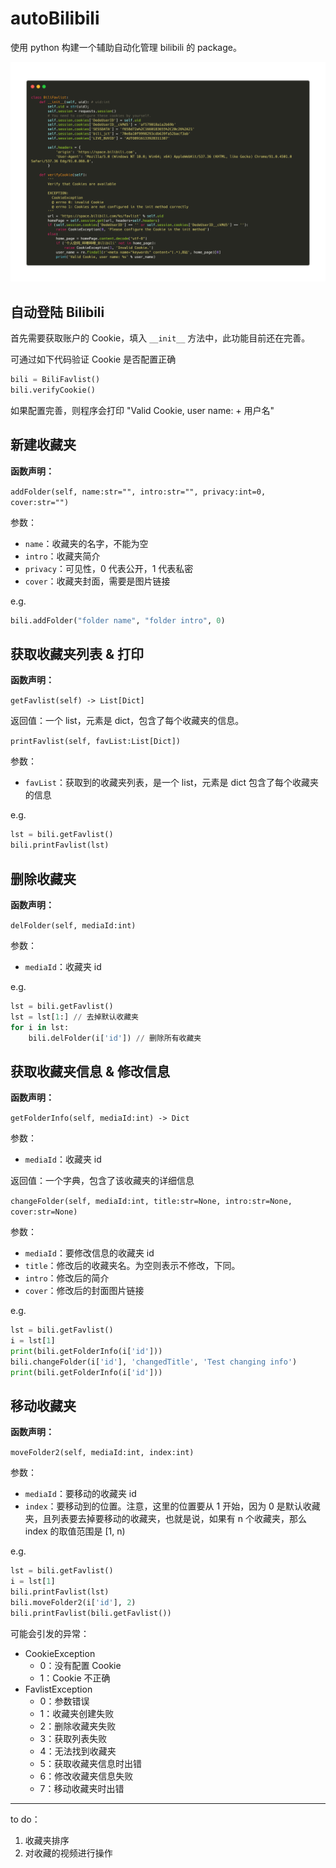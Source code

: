 # autoBilibili
使用 python 构建一个辅助自动化管理 bilibili 的 package。

![example](./src/example.png)

## 自动登陆 Bilibili
首先需要获取账户的 Cookie，填入 `__init__` 方法中，此功能目前还在完善。

可通过如下代码验证 Cookie 是否配置正确

```python
bili = BiliFavlist()
bili.verifyCookie()
```
如果配置完善，则程序会打印 "Valid Cookie, user name: + 用户名"


## 新建收藏夹
**函数声明：**

`addFolder(self, name:str="", intro:str="", privacy:int=0, cover:str="")`
 
参数：
- `name`：收藏夹的名字，不能为空
- `intro`：收藏夹简介
- `privacy`：可见性，0 代表公开，1 代表私密
- `cover`：收藏夹封面，需要是图片链接

e.g.
```python
bili.addFolder("folder name", "folder intro", 0)
```


## 获取收藏夹列表 & 打印
**函数声明：**

`getFavlist(self) -> List[Dict]`

返回值：一个 list，元素是 dict，包含了每个收藏夹的信息。

`printFavlist(self, favList:List[Dict])`

参数：
- `favList`：获取到的收藏夹列表，是一个 list，元素是 dict 包含了每个收藏夹的信息

e.g.
```python
lst = bili.getFavlist()
bili.printFavlist(lst)
```


## 删除收藏夹
**函数声明：**

`delFolder(self, mediaId:int)`

参数：
- `mediaId`：收藏夹 id

e.g.
```python
lst = bili.getFavlist()
lst = lst[1:] // 去掉默认收藏夹
for i in lst:
    bili.delFolder(i['id']) // 删除所有收藏夹
```


## 获取收藏夹信息 & 修改信息
**函数声明：**

`getFolderInfo(self, mediaId:int) -> Dict`

参数：
- `mediaId`：收藏夹 id

返回值：一个字典，包含了该收藏夹的详细信息

`changeFolder(self, mediaId:int, title:str=None, intro:str=None, cover:str=None)`

参数：
- `mediaId`：要修改信息的收藏夹 id
- `title`：修改后的收藏夹名。为空则表示不修改，下同。
- `intro`：修改后的简介
- `cover`：修改后的封面图片链接

e.g.
```python
lst = bili.getFavlist()
i = lst[1]
print(bili.getFolderInfo(i['id']))
bili.changeFolder(i['id'], 'changedTitle', 'Test changing info')
print(bili.getFolderInfo(i['id']))
```


## 移动收藏夹
**函数声明：**

`moveFolder2(self, mediaId:int, index:int)`

参数：
- `mediaId`：要移动的收藏夹 id
- `index`：要移动到的位置。注意，这里的位置要从 1 开始，因为 0 是默认收藏夹，且列表要去掉要移动的收藏夹，也就是说，如果有 n 个收藏夹，那么 index 的取值范围是 [1, n)

e.g.
```python
lst = bili.getFavlist()
i = lst[1]
bili.printFavlist(lst)
bili.moveFolder2(i['id'], 2)
bili.printFavlist(bili.getFavlist())
```

可能会引发的异常：
- CookieException
    - 0：没有配置 Cookie
    - 1：Cookie 不正确
- FavlistException
    - 0：参数错误
    - 1：收藏夹创建失败
    - 2：删除收藏夹失败
    - 3：获取列表失败
    - 4：无法找到收藏夹
    - 5：获取收藏夹信息时出错
    - 6：修改收藏夹信息失败
    - 7：移动收藏夹时出错

---

to do：
1. 收藏夹排序
2. 对收藏的视频进行操作